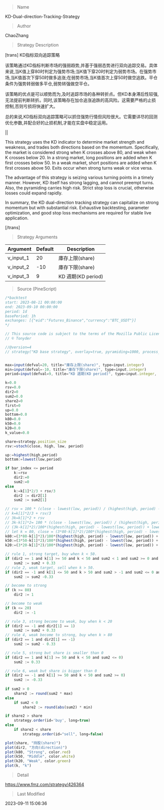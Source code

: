 
> Name

KD-Dual-direction-Tracking-Strategy

> Author

ChaoZhang

> Strategy Description


[trans]
KD指标双向追踪策略

该策略通过KD指标判断市场的强弱趋势,并基于强弱态势进行双向追踪交易。具体来说,当K值上穿80时判定为强势市场;当K值下穿20时判定为弱势市场。在强势市场,当K值首次下穿50时做多追涨;在弱势市场,当K值首次上穿50时做空追跌。平仓条件为强势转弱做多平仓,弱势转强做空平仓。

该策略的优点是可以顺势而为,及时追踪市场的各种转折点。但KD本身滞后性较强,无法提前判断转折。同时,该策略存在加仓追涨追跌的高风险。这需要严格的止损控制,否则亏损将快速扩大。

总的来说,KD指标双向追踪策略可以抓住强势行情但风险很大。它需要详尽的回测优化参数,并配合好的止损机制,才能在实盘中稳定运用。

|| 

This strategy uses the KD indicator to determine market strength and weakness, and trades both directions based on the momentum. Specifically, the market is considered strong when K crosses above 80, and weak when K crosses below 20. In a strong market, long positions are added when K first crosses below 50. In a weak market, short positions are added when K first crosses above 50. Exits occur when strong turns weak or vice versa. 

The advantage of this strategy is seizing various turning points in a timely manner. However, KD itself has strong lagging, and cannot preempt turns. Also, the pyramiding carries high risk. Strict stop loss is crucial, otherwise losses could expand rapidly.

In summary, the KD dual-direction tracking strategy can capitalize on strong momentum but with substantial risk. Exhaustive backtesting, parameter optimization, and good stop loss mechanisms are required for stable live application.

[/trans]

> Strategy Arguments



|Argument|Default|Description|
|----|----|----|
|v_input_1|20|庫存上限(share)|
|v_input_2|-10|庫存下限(share)|
|v_input_3|9|KD 週期(KD period)|


> Source (PineScript)

``` javascript
/*backtest
start: 2023-08-11 00:00:00
end: 2023-09-10 00:00:00
period: 1d
basePeriod: 1h
exchanges: [{"eid":"Futures_Binance","currency":"BTC_USDT"}]
*/

// This source code is subject to the terms of the Mozilla Public License 2.0 at https://mozilla.org/MPL/2.0/
// © Tonyder

//@version=4
// strategy("KD base strategy", overlay=true, pyramiding=1000, process_orders_on_close=true, precision=6, max_bars_back=720)


max=input(defval=20, title="庫存上限(share)", type=input.integer)
min=input(defval=-10, title="庫存下限(share)", type=input.integer)
period=input(defval=9, title="KD 週期(KD period)", type=input.integer, minval=2)

k=0.0
rsv=0.0
dir2=0
sum2=0.0
share2=0
first=0
up=0.0
bottom=0.0
k80=0.0
k50=0.0
k20=0.0
k_value=0.0

share=strategy.position_size
rsv:=stoch(close, high, low, period)

up:=highest(high,period)
bottom:=lowest(low,period)

if bar_index <= period
    k:=rsv
    dir2:=0
    sum2:=0
else
    k:=k[1]*2/3 + rsv/3
    dir2 := dir2[1]
    sum2 := sum2[1]

// rsv = 100 * (close - lowest(low, period)) / (highest(high, period) - lowest(low, period))
// k=k[1]*2/3 + rsv/3
// 3k=k[1]*2 + rsv
// 3k-k[1]*2= 100 * (close - lowest(low, period)) / (highest(high, period) - lowest(low, period))
// (3k-k[1]*2)/100*(highest(high, period) - lowest(low, period)) + lowest(low, period) = close
// let k = 80, close = (3*80-k[1]*2)/100*(highest(high, period) - lowest(low, period)) + lowest(low, period)
k80:=(3*80-k[1]*2)/100*(highest(high, period) - lowest(low, period)) + lowest(low, period)
k50:=(3*50-k[1]*2)/100*(highest(high, period) - lowest(low, period)) + lowest(low, period)
k20:=(3*20-k[1]*2)/100*(highest(high, period) - lowest(low, period)) + lowest(low, period)

// rule 1, strong target, buy when k < 50.
if (dir2 == 1 and k[1] >= 50 and k < 50 and sum2 < 1 and sum2 >= 0 and sum2 < 0.66)
    sum2 := sum2 + 0.33
// rule 2, weak target, sell when k > 50.
if (dir2 == -1 and k[1] <= 50 and k > 50 and sum2 > -1 and sum2 <= 0 and sum2 > -0.66) 
    sum2 := sum2 -0.33

// become to strong    
if (k >= 80) 
    dir2 := 1

// become to weak
if (k <= 20) 
    dir2 := -1

// rule 3, strong become to weak, buy when k < 20
if (dir2 == -1 and dir2[1] == 1)
    sum2 := sum2 + 0.33
// rule 4, weak become to strong, buy when k > 80
if (dir2 == 1 and dir2[1] == -1)
    sum2 := sum2 - 0.33

// rule 5, strong but share is smaller than 0    
if (dir2 == 1 and k[1] >= 50 and k < 50 and sum2 <= 0)
    sum2 := 0.33

// rule 6, weak but share is bigger than 0
if (dir2 == -1 and k[1] >= 50 and k < 50 and sum2 >= 0)
    sum2 := -0.33
    
if sum2 > 0
    share2 := round(sum2 * max)
else
    if sum2 < 0
        share2 := round(abs(sum2) * min)

if share2 > share
    strategy.order(id='buy', long=true)
else
    if share2 < share
        strategy.order(id="sell", long=false)

plot(share, "持股(share)")
plot(dir2, "方向(direction)")
plot(k80, "Strong", color.red)
plot(k50, "Middle", color.white)
plot(k20, "Weak", color.green)
plot(k, "k")

```

> Detail

https://www.fmz.com/strategy/426364

> Last Modified

2023-09-11 15:06:36
